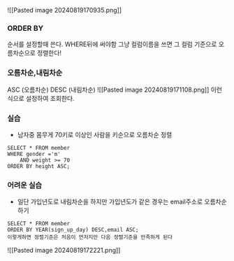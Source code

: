 
![[Pasted image 20240819170935.png]]
### ORDER BY 
순서를 설정할때 쓴다. WHERE뒤에 써야함
그냥 컬럼이름을 쓰면 그 컬럼 기준으로 오름차순으로 정렬한다! 

### 오름차순,내림차순
ASC (오름차순)
DESC (내림차순)
![[Pasted image 20240819171108.png]]
이런식으로 설정하여 조회한다.


### 실습
- 남자중 몸무게 70키로 이상인 사람을 키순으로 오름차순 정렬
```
SELECT * FROM member 
WHERE gender ='m'
	AND weight >= 70
ORDER BY height ASC;
```

### 어려운 실습
- 일단 가입년도로 내림차순을 하지만 가입년도가 같은 경우는 email주소로 오름차순하기
```
SELECT * FROM member 
ORDER BY YEAR(sign_up_day) DESC,email ASC;
이렇게하면 정렬기준은 처음이 먼저지만 다음 정렬기준을 만족하게 된다
```
![[Pasted image 20240819172221.png]]